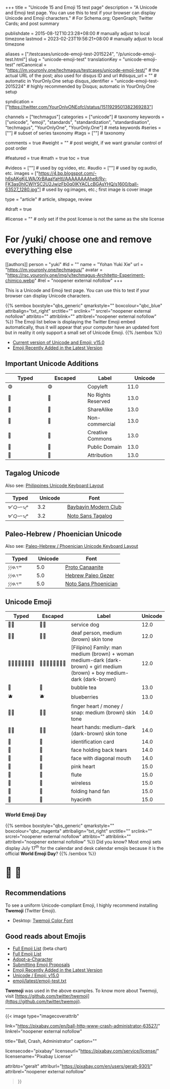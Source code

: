 +++
title = "Unicode 15 and Emoji 15 test page"
description = "A Unicode and Emoji test page. You can use this to test if your browser can display Unicode and Emoji characters."                                                    # For Schema.org; OpenGraph; Twitter Cards; and post summary

publishdate = 2015-08-12T10:23:28+08:00                                        # manually adjust to local timezone
lastmod = 2023-02-23T19:56:21+08:00                                        # manually adjust to local timezone

aliases = ["/testcases/unicode-emoji-test-2015224", "/p/unicode-emoji-test.html"]
slug = "unicode-emoji-test"
translationKey = "unicode-emoji-test"
relCanonical = "https://im.youronly.one/techmagus/testcases/unicode-emoji-test/"                                                   # the actual URL of the post; also used for disqus ID and url
#disqus_url = ""                                                    # automatic in YourOnly.One setup
disqus_identifier = "unicode-emoji-test-2015224"                                             # highly recommended by Disqus; automatic in YourOnly.One setup

syndication = ["https://twitter.com/YourOnlyONEofcl/status/1511929501382369283"]

channels = ["techmagus"]
categories = ["unicode"]                                                   # taxonomy
keywords = ["unicode", "emoji", "standards", "standardization", "standardisation", "techmagus", "YourOnlyOne", "YourOnly.One"]                                                     # meta keywords
#series = [""]                                                       # subset of series taxonomy
#tags = [""]                                                         # taxonomy

comments = true
#weight = ""                                                        # post weight, if we want granular control of post order

#featured = true
#math = true
toc = true

#videos = [""]                                                       # used by og:video, etc.
#audio = [""]                                                        # used by og:audio, etc.
images = ["https://4.bp.blogspot.com/-h6sAKgKjLWA/XrBAaaYaHtI/AAAAAAAAhe8/Rv-FK3as0hICWlYSC2U2JwizFb0q0IKYACLcBGAsYHQ/s1600/ball-63527_1280.jpg"]                                                       # used by og:images, etc.; first image is cover image

type = "article"                                                           # article, sitepage, review

#draft = true

#license = ""                                                       # only set if the post license is not the same as the site license

# For /yuki/ choose one and remove everything else
[[authors]]
  person = "yuki"
  #id = ""
  name = "Yohan Yuki Xie"
  url = "https://im.youronly.one/techmagus/"
  avatar = "https://rsc.youronly.one/img/y/techmagus-Architetto-Esperiment-chimico.webp"
  #rel = "noopener external nofollow"
+++

This is a Unicode and Emoji test page. You can use this to test if your browser can display Unicode characters.

<!--more-->

{{% sembox boxstyle="qbs_generic" qmarkstyle="" boxcolour="qbc_blue" attribalign="txt_right" srctitle="" srclink="" srcrel="noopener external nofollow" attribto="" attriblink="" attribrel="noopener external nofollow" %}}
  The Emoji list below is displaying the Twitter Emoji embed automatically, thus it will appear that your computer have an updated font but in reality it only support a small set of Unicode Emoji.
{{% /sembox %}}

- [Current version of Unicode and Emoji: v15.0](https://unicode.org/versions/Unicode15.0.0/)
- [Emoji Recently Added in the Latest Version](https://www.unicode.org/emoji/charts/emoji-released.html)

<!-- ***** If you are viewing this in mobile mode, you may not see the intended fonts as AMP pages are very limited in nature. Please switch to desktop mode when viewing this page. -->

## Important Unicode Additions

<table style="width: 100%;">
  <thead>
    <tr>
      <th style="width: 25%;">Typed</th>
      <th style="width: 25%;">Escaped</th>
      <th style="width: 25%;">Label</th>
      <th style="width: 25%;">Unicode</th>
    </tr>
  </thead>
  <tbody>
    <tr>
      <td>🄯</td>
      <td>&#x1F12F;</td>
      <td>Copyleft</td>
      <td>11.0</td>
    </tr>
    <tr>
      <td>🄍</td>
      <td>&#x1F10D;</td>
      <td>No Rights Reserved</td>
      <td>13.0</td>
    </tr>
    <tr>
      <td>🄎</td>
      <td>&#x1F10E;</td>
      <td>ShareAlike</td>
      <td>13.0</td>
    </tr>
    <tr>
      <td>🄏</td>
      <td>&#x1F10F;</td>
      <td>Non-commercial</td>
      <td>13.0</td>
    </tr>
    <tr>
      <td>🅭</td>
      <td>&#x1F16D;</td>
      <td>Creative Commons</td>
      <td>13.0</td>
    </tr>
    <tr>
      <td>🅮</td>
      <td>&#x1F16E;</td>
      <td>Public Domain</td>
      <td>13.0</td>
    </tr>
    <tr>
      <td>🅯</td>
      <td>&#x1F16F;</td>
      <td>Attribution</td>
      <td>13.0</td>
    </tr>
  </tbody>
</table>

## Tagalog Unicode

Also see: [Philippines Unicode Keyboard Layout](philippines-unicode-keyboard-layout.md "Philippines Unicode Keyboard Layout")

<table style="width: 100%;">
  <thead>
    <tr>
      <th style="width: 25%;">Typed</th>
      <th style="width: 25%;">Unicode</th>
      <th>Font</th>
    </tr>
  </thead>
  <tbody>
    <tr>
      <td><bdi class="font-baybayin-nordenx" lang="phi-Tglg">ᜋᜊᜓᜑᜌ᜔</bdi></td>
      <td>3.2</td>
      <td><a href="https://codeberg.org/yelosan/unicode-keyboard-layout-philippines/wiki/Fonts" title="Fonts">Baybayin Modern Club</a></td>
    </tr>
    <tr>
      <td><bdi class="font-baybayin-noto" lang="phi-Tglg">ᜋᜊᜓᜑᜌ᜔</bdi></td>
      <td>3.2</td>
      <td><a href="https://codeberg.org/yelosan/unicode-keyboard-layout-philippines/wiki/Fonts" title="Fonts">Noto Sans Tagalog</a></td>
    </tr>
  </tbody>
</table>

## Paleo-Hebrew / Phoenician Unicode

Also see: [Paleo-Hebrew / Phoenician Unicode Keyboard Layout](paleo-hebrew-phoenician-unicode-keyboard-layout.md "Paleo-Hebrew / Phoenician Unicode Keyboard Layout")

<table style="width: 100%;">
  <thead>
    <tr>
      <th style="width: 25%;">Typed</th>
      <th style="width: 25%;">Unicode</th>
      <th>Font</th>
    </tr>
  </thead>
  <tbody>
    <tr>
      <td><bdi class="font-hebrew-sans-proto-canaanite" lang="hbo-Hebr">𐤉𐤅𐤇𐤍𐤍</bdi></td>
      <td>5.0</td>
      <td><a href="https://codeberg.org/yelosan/unicode-keyboard-layout-phoenician/wiki/Fonts" title="Fonts">Proto Canaanite</a></td>
    </tr>
    <tr>
      <td><bdi class="font-hebrew-sans-paleo-gezer" lang="hbo-Hebr">𐤉𐤅𐤇𐤍𐤍</bdi></td>
      <td>5.0</td>
      <td><a href="https://codeberg.org/yelosan/unicode-keyboard-layout-phoenician/wiki/Fonts" title="Fonts">Hebrew Paleo Gezer</a></td>
    </tr>
    <tr>
      <td><bdi class="font-hebrew-sans-noto" lang="hbo-Hebr">𐤉𐤅𐤇𐤍𐤍</bdi></td>
      <td>5.0</td>
      <td><a href="https://codeberg.org/yelosan/unicode-keyboard-layout-phoenician/wiki/Fonts" title="Fonts">Noto Sans Phoenician</a></td>
    </tr>
  </tbody>
</table>

## Unicode Emoji

<table style="width: 100%;">
  <thead>
    <tr>
      <th style="width: 15%;">Typed</th>
      <th style="width: 15%;">Escaped</th>
      <th>Label</th>
      <th style="width: 10%;">Unicode</th>
    </tr>
  </thead>
  <tbody>
    <!-- BGN: v12.x -->
      <tr>
        <td><span class="unicode_emoji_test">🐕‍🦺</span></td>
        <td><span class="unicode_emoji_test">&#x1F415;&#x200D;&#x1F9BA;</span></td>
        <td>service dog</td>
        <td>12.0</td>
      </tr>
      <tr>
        <td><span class="unicode_emoji_test">🧏🏽</span></td>
        <td><span class="unicode_emoji_test">&#x1F9CF;&#x1F3FD;</span></td>
        <td>deaf person, medium (brown) skin tone</td>
        <td>12.0</td>
      </tr>
      <tr>
        <td><span class="unicode_emoji_test">👨🏽‍👩🏾‍👧🏽‍👦🏾</span></td>
        <td><span class="unicode_emoji_test">&#x1F468;&#x1F3FD;&#x200D;&#x1F469;&#x1F3FE;&#x200D;&#x1F467;&#x1F3FD;&#x200D;&#x1F466;&#x1F3FE;</span></td>
        <td>[Filipino] Family: man medium (brown) + woman medium-dark (dark-brown) + girl medium (brown) + boy medium-dark (dark-brown)</td>
        <td>12.0</td>
      </tr>
    <!-- END: v12.x -->
    <!-- BGN: v13.x -->
      <tr>
        <td><span class="unicode_emoji_test">🧋</span></td>
        <td><span class="unicode_emoji_test">&#x1F9CB;</span></td>
        <td>bubble tea</td>
        <td>13.0</td>
      </tr>
      <tr>
        <td><span class="unicode_emoji_test">🫐</span></td>
        <td><span class="unicode_emoji_test">&#x1FAD0;</span></td>
        <td>blueberries</td>
        <td>13.0</td>
      </tr>
    <!-- END: v13.x -->
    <!-- BGN: v14.x -->
      <tr>
        <td><span class="unicode_emoji_test">🫰🏽</span></td>
        <td><span class="unicode_emoji_test">&#x1FAF0;&#x1F3FD;</span></td>
        <td>finger heart / money / snap: medium (brown) skin tone</td>
        <td>14.0</td>
      </tr>
      <tr>
        <td><span class="unicode_emoji_test">🫶🏾</span></td>
        <td><span class="unicode_emoji_test">&#x1FAF6;&#x1F3FE;</span></td>
        <td>heart hands: medium-dark (dark-brown) skin tone</td>
        <td>14.0</td>
      </tr>
      <tr>
        <td><span class="unicode_emoji_test">🪪</span></td>
        <td><span class="unicode_emoji_test">&#x1FAAA;</span></td>
        <td>identification card</td>
        <td>14.0</td>
      </tr>
      <tr>
        <td><span class="unicode_emoji_test">🥹</span></td>
        <td><span class="unicode_emoji_test">&#x1F979;</span></td>
        <td>face holding back tears</td>
        <td>14.0</td>
      </tr>
      <tr>
        <td><span class="unicode_emoji_test">🫤</span></td>
        <td><span class="unicode_emoji_test">&#x1FAE4;</span></td>
        <td>face with diagonal mouth</td>
        <td>14.0</td>
      </tr>
    <!-- END: v14.x -->
    <!-- BGN: v15.x -->
      <tr>
        <td><span class="unicode_emoji_test">🩷</span></td>
        <td><span class="unicode_emoji_test">&#x1FA77;</span></td>
        <td>pink heart</td>
        <td>15.0</td>
      </tr>
      <tr>
        <td><span class="unicode_emoji_test">🪈</span></td>
        <td><span class="unicode_emoji_test">&#x1FA88;</span></td>
        <td>flute</td>
        <td>15.0</td>
      </tr>
      <tr>
        <td><span class="unicode_emoji_test">🛜</span></td>
        <td><span class="unicode_emoji_test">&#x1F6DC;</span></td>
        <td>wireless</td>
        <td>15.0</td>
      </tr>
      <tr>
        <td><span class="unicode_emoji_test">🪭</span></td>
        <td><span class="unicode_emoji_test">&#x1FAAD;</span></td>
        <td>folding hand fan</td>
        <td>15.0</td>
      </tr>
      <tr>
        <td><span class="unicode_emoji_test">🪻</span></td>
        <td><span class="unicode_emoji_test">&#x1FABB;</span></td>
        <td>hyacinth</td>
        <td>15.0</td>
      </tr>
    <!-- END: v15.x -->
  </tbody>
</table>

### World Emoji Day

{{% sembox boxstyle="qbs_generic" qmarkstyle="" boxcolour="qbc_magenta" attribalign="txt_right" srctitle="" srclink="" srcrel="noopener external nofollow" attribto="" attriblink="" attribrel="noopener external nofollow" %}}
  Did you know? Most emoji sets display July 17<sup>th</sup> for the calendar and desk calendar emojis because it is the official **World Emoji Day**?
{{% /sembox %}}

<p class="txt_center" style="font-size: 2rem;"><span class="unicode_emoji" style="display: inline-block;">📅</span> <span class="unicode_emoji" style="display: inline-block;">📆</span></p>

## Recommendations

To see a uniform Unicode-compliant Emoji, I highly recommend installing **Twemoji** (Twitter Emoji).

- Desktop: [Twemoji Color Font](https://github.com/eosrei/twemoji-color-font)

## Good reads about Emojis

- [Full Emoji List](https://unicode.org/emoji/charts-beta/full-emoji-list.html) (beta chart)
- [Full Emoji List](https://unicode.org/emoji/charts/full-emoji-list.html)
- [Adopt-a-Character](https://home.unicode.org/adopt-a-character/about-adopt-a-character/)
- [Submitting Emoji Proposals](https://www.unicode.org/emoji/proposals.html)
- [Emoji Recently Added in the Latest Version](https://www.unicode.org/emoji/charts/emoji-released.html)
- [Unicode / Emoji: v15.0](https://blog.unicode.org/2022/09/announcing-unicode-standard-version-150.html)
- [emoji/latest/emoji-test.txt](https://www.unicode.org/Public/emoji/latest/emoji-test.txt)

**Twemoji** was used in the above examples. To know more about Twemoji, visit [https://github.com/twitter/twemoji](https://github.com/twitter/twemoji).

---

{{< image
  type="imagecoverattrib"

  link="https://pixabay.com/en/ball-http-www-crash-administrator-63527/"
  linkrel="noopener external nofollow"

  title="Ball, Crash, Administrator"
  caption=""

  licensecode="pixabay"
  licenseurl="https://pixabay.com/service/license/"
  licensename="Pixabay License"

  attribto="geralt"
  attriburl="https://pixabay.com/en/users/geralt-9301/"
  attribrel="noopener external nofollow"
>}}
